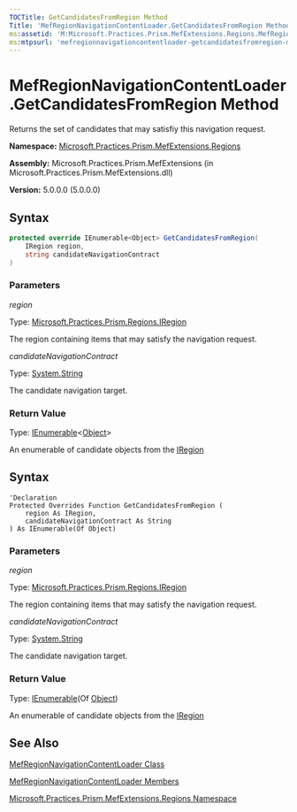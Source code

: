 ```yaml
---
TOCTitle: GetCandidatesFromRegion Method
Title: 'MefRegionNavigationContentLoader.GetCandidatesFromRegion Method (Microsoft.Practices.Prism.MefExtensions.Regions)'
ms:assetid: 'M:Microsoft.Practices.Prism.MefExtensions.Regions.MefRegionNavigationContentLoader.GetCandidatesFromRegion(Microsoft.Practices.Prism.Regions.IRegion,System.String)'
ms:mtpsurl: 'mefregionnavigationcontentloader-getcandidatesfromregion-method-mspp-mefextensions-regions.md'
---
```


# MefRegionNavigationContentLoader.GetCandidatesFromRegion Method

Returns the set of candidates that may satisfiy this navigation request.

**Namespace:** [Microsoft.Practices.Prism.MefExtensions.Regions](https://msdn.microsoft.com/library/microsoft.practices.prism.mefextensions.regions)

**Assembly:** Microsoft.Practices.Prism.MefExtensions (in Microsoft.Practices.Prism.MefExtensions.dll) 

**Version:** 5.0.0.0 (5.0.0.0)

## Syntax

```C#  
protected override IEnumerable<Object> GetCandidatesFromRegion(
	IRegion region,
	string candidateNavigationContract
)
```

### Parameters

*region*  

Type: [Microsoft.Practices.Prism.Regions.IRegion](https://msdn.microsoft.com/library/microsoft.practices.prism.regions.iregion)

The region containing items that may satisfy the navigation request.

*candidateNavigationContract* 

Type: [System.String](http://msdn.microsoft.com/en-us/library/s1wwdcbf)

The candidate navigation target.

### Return Value

Type: [IEnumerable](http://msdn.microsoft.com/en-us/library/9eekhta0)&lt;[Object](http://msdn.microsoft.com/en-us/library/e5kfa45b)&gt;

An enumerable of candidate objects from the [IRegion](https://msdn.microsoft.com/library/microsoft.practices.prism.regions.iregion)

## Syntax

```VB  
'Declaration
Protected Overrides Function GetCandidatesFromRegion ( 
	region As IRegion,
	candidateNavigationContract As String
) As IEnumerable(Of Object)
```

### Parameters

*region*  

Type: [Microsoft.Practices.Prism.Regions.IRegion](https://msdn.microsoft.com/library/microsoft.practices.prism.regions.iregion)

The region containing items that may satisfy the navigation request.

*candidateNavigationContract* 

Type: [System.String](http://msdn.microsoft.com/en-us/library/s1wwdcbf)

The candidate navigation target.

### Return Value

Type: [IEnumerable](http://msdn.microsoft.com/en-us/library/9eekhta0)(Of [Object](http://msdn.microsoft.com/en-us/library/e5kfa45b))

An enumerable of candidate objects from the [IRegion](https://msdn.microsoft.com/library/microsoft.practices.prism.regions.iregion)

## See Also

[MefRegionNavigationContentLoader Class](https://msdn.microsoft.com/library/microsoft.practices.prism.mefextensions.regions.mefregionnavigationcontentloader)

[MefRegionNavigationContentLoader Members](https://msdn.microsoft.com/en-us/library/microsoft.practices.prism.mefextensions.regions.mefregionnavigationcontentloader_members)

[Microsoft.Practices.Prism.MefExtensions.Regions Namespace](https://msdn.microsoft.com/library/microsoft.practices.prism.mefextensions.regions)
